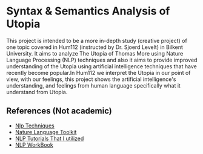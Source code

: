 # Syntax & Semantics Analysis of Utopia
This project is intended to be a more in-depth study (creative project) of one topic covered in Hum112 (instructed by Dr. Sjoerd Levelt) in Bilkent University.
It aims to analyze The Utopia of Thomas More using Nature Language Processing (NLP) techniques and also it aims to provide improved understanding of the Utopia using artificial intelligence techniques that have recently become popular.In Hum112 we interpret the Utopia in our point of view, with our feelings, this project shows the artificial intelligence's understanding, and feelings from human language specifically what it understand from Utopia. 

## References (Not academic)

* [Nlp Techniques](http://vencergt.com/wp-content/uploads/2010/08/10_of_the_Coolest_Most_Powerful_Useful_NLP_Techniques_Ive_Ever_Learned.pdf)
* [Nature Language Toolkit](https://www.nltk.org/)
* [NLP Tutorials That I utilized](https://pythonprogramming.net/tokenizing-words-sentences-nltk-tutorial/)
* [NLP WorkBook](http://redwheelweiser.com/downloads/nlpworkbook.pdf)
